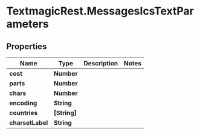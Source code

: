 # TextmagicRest.MessagesIcsTextParameters

## Properties
Name | Type | Description | Notes
------------ | ------------- | ------------- | -------------
**cost** | **Number** |  | 
**parts** | **Number** |  | 
**chars** | **Number** |  | 
**encoding** | **String** |  | 
**countries** | **[String]** |  | 
**charsetLabel** | **String** |  | 


